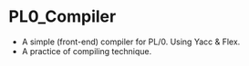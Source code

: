 # PL0_Compiler
+ A simple (front-end) compiler for PL/0. Using Yacc & Flex.
+ A practice of compiling technique.
